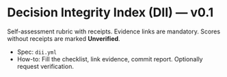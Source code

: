 <!-- status: stub; target: 150+ words -->
<!-- status: stub; target: 150+ words -->
<!-- status: stub; target: 150+ words -->
<!-- status: stub; target: 150+ words -->
# Decision Integrity Index (DII) — v0.1

Self-assessment rubric with receipts. Evidence links are mandatory. Scores without receipts are marked **Unverified**.

- Spec: `dii.yml`
- How-to: Fill the checklist, link evidence, commit report. Optionally request verification.





